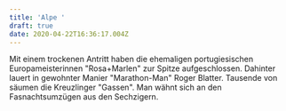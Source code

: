 ```yaml
---
title: 'Alpe '
draft: true
date: 2020-04-22T16:36:17.004Z
---
```

Mit einem trockenen Antritt haben die ehemaligen portugiesischen Europameisterinnen "Rosa+Marlen" zur Spitze aufgeschlossen. Dahinter lauert in gewohnter Manier "Marathon-Man" Roger Blatter. Tausende von säumen die Kreuzlinger "Gassen". Man wähnt sich an den Fasnachtsumzügen aus den Sechzigern.